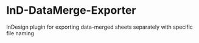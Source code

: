 # InD-DataMerge-Exporter
InDesign plugin for exporting data-merged sheets separately with specific file naming
